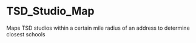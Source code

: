 TSD_Studio_Map
==============

Maps TSD studios within a certain mile radius of an address to determine closest schools
